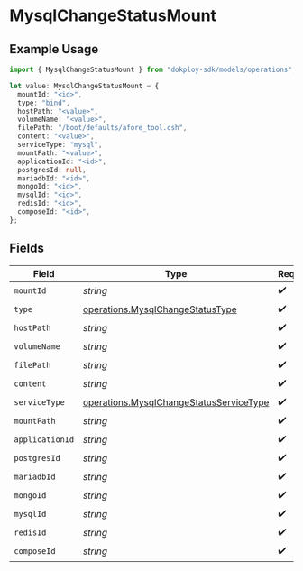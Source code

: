 # MysqlChangeStatusMount

## Example Usage

```typescript
import { MysqlChangeStatusMount } from "dokploy-sdk/models/operations";

let value: MysqlChangeStatusMount = {
  mountId: "<id>",
  type: "bind",
  hostPath: "<value>",
  volumeName: "<value>",
  filePath: "/boot/defaults/afore_tool.csh",
  content: "<value>",
  serviceType: "mysql",
  mountPath: "<value>",
  applicationId: "<id>",
  postgresId: null,
  mariadbId: "<id>",
  mongoId: "<id>",
  mysqlId: "<id>",
  redisId: "<id>",
  composeId: "<id>",
};
```

## Fields

| Field                                                                                              | Type                                                                                               | Required                                                                                           | Description                                                                                        |
| -------------------------------------------------------------------------------------------------- | -------------------------------------------------------------------------------------------------- | -------------------------------------------------------------------------------------------------- | -------------------------------------------------------------------------------------------------- |
| `mountId`                                                                                          | *string*                                                                                           | :heavy_check_mark:                                                                                 | N/A                                                                                                |
| `type`                                                                                             | [operations.MysqlChangeStatusType](../../models/operations/mysqlchangestatustype.md)               | :heavy_check_mark:                                                                                 | N/A                                                                                                |
| `hostPath`                                                                                         | *string*                                                                                           | :heavy_check_mark:                                                                                 | N/A                                                                                                |
| `volumeName`                                                                                       | *string*                                                                                           | :heavy_check_mark:                                                                                 | N/A                                                                                                |
| `filePath`                                                                                         | *string*                                                                                           | :heavy_check_mark:                                                                                 | N/A                                                                                                |
| `content`                                                                                          | *string*                                                                                           | :heavy_check_mark:                                                                                 | N/A                                                                                                |
| `serviceType`                                                                                      | [operations.MysqlChangeStatusServiceType](../../models/operations/mysqlchangestatusservicetype.md) | :heavy_check_mark:                                                                                 | N/A                                                                                                |
| `mountPath`                                                                                        | *string*                                                                                           | :heavy_check_mark:                                                                                 | N/A                                                                                                |
| `applicationId`                                                                                    | *string*                                                                                           | :heavy_check_mark:                                                                                 | N/A                                                                                                |
| `postgresId`                                                                                       | *string*                                                                                           | :heavy_check_mark:                                                                                 | N/A                                                                                                |
| `mariadbId`                                                                                        | *string*                                                                                           | :heavy_check_mark:                                                                                 | N/A                                                                                                |
| `mongoId`                                                                                          | *string*                                                                                           | :heavy_check_mark:                                                                                 | N/A                                                                                                |
| `mysqlId`                                                                                          | *string*                                                                                           | :heavy_check_mark:                                                                                 | N/A                                                                                                |
| `redisId`                                                                                          | *string*                                                                                           | :heavy_check_mark:                                                                                 | N/A                                                                                                |
| `composeId`                                                                                        | *string*                                                                                           | :heavy_check_mark:                                                                                 | N/A                                                                                                |
